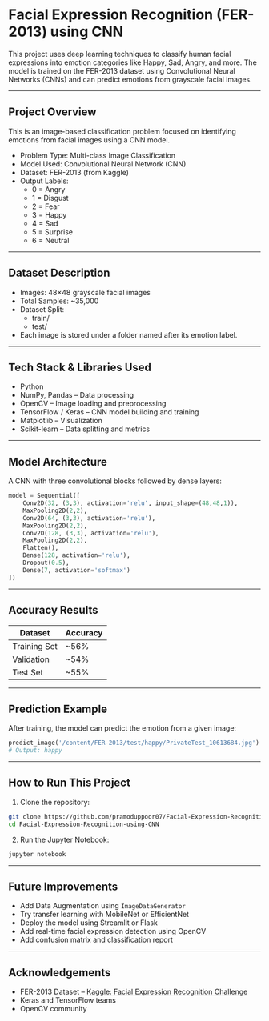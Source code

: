 #  Facial Expression Recognition (FER-2013) using CNN

This project uses deep learning techniques to classify human facial expressions into emotion categories like Happy, Sad, Angry, and more. The model is trained on the FER-2013 dataset using Convolutional Neural Networks (CNNs) and can predict emotions from grayscale facial images.

---

##  Project Overview

This is an image-based classification problem focused on identifying emotions from facial images using a CNN model.

- Problem Type: Multi-class Image Classification  
- Model Used: Convolutional Neural Network (CNN)  
- Dataset: FER-2013 (from Kaggle)  
- Output Labels:
  - 0 = Angry
  - 1 = Disgust
  - 2 = Fear
  - 3 = Happy
  - 4 = Sad
  - 5 = Surprise
  - 6 = Neutral

---

##  Dataset Description

- Images: 48×48 grayscale facial images  
- Total Samples: ~35,000  
- Dataset Split:
  - train/
  - test/  
- Each image is stored under a folder named after its emotion label.

---

##  Tech Stack & Libraries Used

- Python  
- NumPy, Pandas – Data processing  
- OpenCV – Image loading and preprocessing  
- TensorFlow / Keras – CNN model building and training  
- Matplotlib – Visualization  
- Scikit-learn – Data splitting and metrics

---

##  Model Architecture

A CNN with three convolutional blocks followed by dense layers:

```python
model = Sequential([
    Conv2D(32, (3,3), activation='relu', input_shape=(48,48,1)),
    MaxPooling2D(2,2),
    Conv2D(64, (3,3), activation='relu'),
    MaxPooling2D(2,2),
    Conv2D(128, (3,3), activation='relu'),
    MaxPooling2D(2,2),
    Flatten(),
    Dense(128, activation='relu'),
    Dropout(0.5),
    Dense(7, activation='softmax')
])
```
---
##  Accuracy Results

| Dataset       | Accuracy |
|---------------|----------|
| Training Set  | ~56%     |
| Validation    | ~54%     |
| Test Set      | ~55%     |


---

##  Prediction Example

After training, the model can predict the emotion from a given image:

```python
predict_image('/content/FER-2013/test/happy/PrivateTest_10613684.jpg')
# Output: happy
```
---
##  How to Run This Project

1. Clone the repository:

```bash
git clone https://github.com/pramoduppoor07/Facial-Expression-Recognition-using-CNN.git
cd Facial-Expression-Recognition-using-CNN
```

2. Run the Jupyter Notebook:
```bash
jupyter notebook
```
---

##  Future Improvements

-  Add Data Augmentation using `ImageDataGenerator`
-  Try transfer learning with MobileNet or EfficientNet
-  Deploy the model using Streamlit or Flask
-  Add real-time facial expression detection using OpenCV
-  Add confusion matrix and classification report

---

##  Acknowledgements

- FER-2013 Dataset – [Kaggle: Facial Expression Recognition Challenge](https://www.kaggle.com/datasets/msambare/fer2013)
- Keras and TensorFlow teams
- OpenCV community

